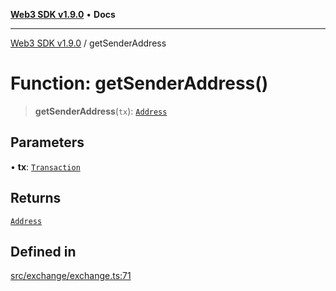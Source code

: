 [**Web3 SDK v1.9.0**](../README.md) • **Docs**

***

[Web3 SDK v1.9.0](../globals.md) / getSenderAddress

# Function: getSenderAddress()

> **getSenderAddress**(`tx`): [`Address`](../type-aliases/Address.md)

## Parameters

• **tx**: [`Transaction`](../namespaces/node/interfaces/Transaction.md)

## Returns

[`Address`](../type-aliases/Address.md)

## Defined in

[src/exchange/exchange.ts:71](https://github.com/Mystic-Nayy/alephium-web3/blob/ee41f5e0e7d7fb0b155fe62f05b2ac03772895ca/packages/web3/src/exchange/exchange.ts#L71)
